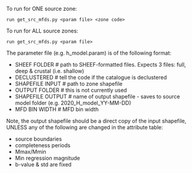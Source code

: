 To run for ONE source zone:

`run get_src_mfds.py <param file> <zone code>`

To run for ALL source zones:

`run get_src_mfds.py <param file>`

The parameter file (e.g. h_model.param) is of the following format:

- SHEEF FOLDER     # path to SHEEF-formatted files.  Expects 3 files: full, deep & crustal (i.e. shallow)
- DECLUSTERED      # tell the code if the catalogue is declustered
- SHAPEFILE INPUT  # path to zone shapefile
- OUTPUT FOLDER    # this is not currently used
- SHAPEFILE OUTPUT # name of output shapefile - saves to source model folder (e.g. 2020_H_model_YY-MM-DD)
- MFD BIN WIDTH    # MFD bin width

Note, the output shapefile should be a direct copy of the input shapefile, UNLESS any of the following are changed in the attribute table:

- source boundaries
- completeness periods
- Mmax/Mmin
- Min regression magnitude
- b-value & std are fixed

